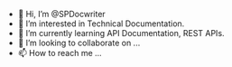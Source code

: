 - 👋 Hi, I’m @SPDocwriter
- 👀 I’m interested in Technical Documentation.
- 🌱 I’m currently learning API Documentation, REST APIs.
- 💞️ I’m looking to collaborate on ...
- 📫 How to reach me ...

<!---
SPDocwriter/SPDocwriter is a ✨ special ✨ repository because its `README.md` (this file) appears on your GitHub profile.
You can click the Preview link to take a look at your changes.
--->
